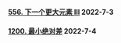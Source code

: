 #### [556. 下一个更大元素 III](https://leetcode.cn/problems/next-greater-element-iii/)	2022-7-3

#### [1200. 最小绝对差](https://leetcode.cn/problems/minimum-absolute-difference/)	2022-7-4